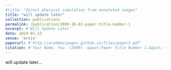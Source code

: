 ```yaml
---
#title: "direct physical simulation from annotated images"
title: "will update later"
collection: publications
permalink: /publication/2009-10-01-paper-title-number-1
excerpt: #'Will Update Later'
date: 2024-01-23
venue: 'arxiv'
paperurl: #'http://academicpages.github.io/files/paper1.pdf'
citation: #'Your Name, You. (2009). &quot;Paper Title Number 1.&quot; <i>Journal 1</i>. 1(1).'
---
```

will update later...
